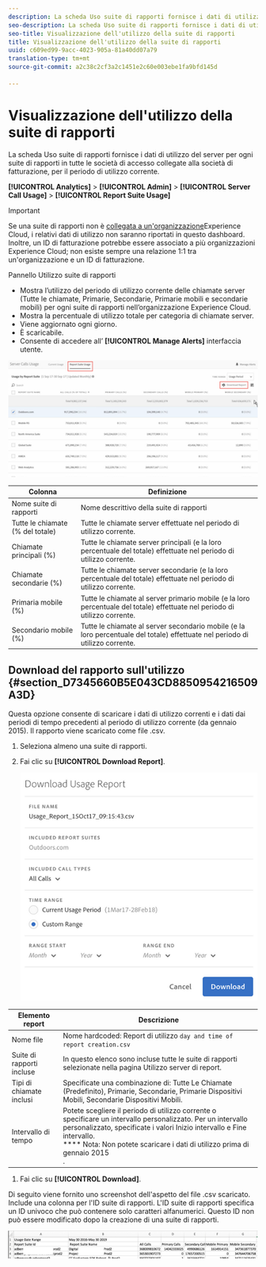 ```yaml
---
description: La scheda Uso suite di rapporti fornisce i dati di utilizzo del server per ogni suite di rapporti in tutte le società di accesso collegate alla società di fatturazione, per il periodo di utilizzo corrente.
seo-description: La scheda Uso suite di rapporti fornisce i dati di utilizzo del server per ogni suite di rapporti in tutte le società di accesso collegate alla società di fatturazione, per il periodo di utilizzo corrente.
seo-title: Visualizzazione dell'utilizzo della suite di rapporti
title: Visualizzazione dell'utilizzo della suite di rapporti
uuid: c609ed99-9acc-4023-905a-81a40dd07a79
translation-type: tm+mt
source-git-commit: a2c38c2cf3a2c1451e2c60e003ebe1fa9bfd145d

---
```



# Visualizzazione dell'utilizzo della suite di rapporti

La scheda Uso suite di rapporti fornisce i dati di utilizzo del server per ogni suite di rapporti in tutte le società di accesso collegate alla società di fatturazione, per il periodo di utilizzo corrente.

**[!UICONTROL Analytics]** &gt; **[!UICONTROL Admin]** &gt; **[!UICONTROL Server Call Usage]** &gt; **[!UICONTROL Report Suite Usage]**

>[!IMPORTANT]
>
>Se una suite di rapporti non è [collegata a un'organizzazione](https://marketing.adobe.com/resources/help/en_US/mcloud/report-suite-mapping.html)Experience Cloud, i relativi dati di utilizzo non saranno riportati in questo dashboard. Inoltre, un ID di fatturazione potrebbe essere associato a più organizzazioni Experience Cloud; non esiste sempre una relazione 1:1 tra un'organizzazione e un ID di fatturazione.

Pannello Utilizzo suite di rapporti

* Mostra l’utilizzo del periodo di utilizzo corrente delle chiamate server (Tutte le chiamate, Primarie, Secondarie, Primarie mobili e secondarie mobili) per ogni suite di rapporti nell’organizzazione Experience Cloud.
* Mostra la percentuale di utilizzo totale per categoria di chiamate server.
* Viene aggiornato ogni giorno.
* È scaricabile.
* Consente di accedere all’ **[!UICONTROL Manage Alerts]** interfaccia utente.

![](assets/report-suite-usage.png)

| Colonna | Definizione |
|--- |--- |
| Nome suite di rapporti | Nome descrittivo della suite di rapporti |
| Tutte le chiamate (% del totale) | Tutte le chiamate server effettuate nel periodo di utilizzo corrente. |
| Chiamate principali (%) | Tutte le chiamate server principali (e la loro percentuale del totale) effettuate nel periodo di utilizzo corrente. |
| Chiamate secondarie (%) | Tutte le chiamate server secondarie (e la loro percentuale del totale) effettuate nel periodo di utilizzo corrente. |
| Primaria mobile (%) | Tutte le chiamate al server primario mobile (e la loro percentuale del totale) effettuate nel periodo di utilizzo corrente. |
| Secondario mobile (%) | Tutte le chiamate al server secondario mobile (e la loro percentuale del totale) effettuate nel periodo di utilizzo corrente. |


## Download del rapporto sull'utilizzo {#section_D7345660B5E043CD8850954216509A3D}

Questa opzione consente di scaricare i dati di utilizzo correnti e i dati dai periodi di tempo precedenti al periodo di utilizzo corrente (da gennaio 2015). Il rapporto viene scaricato come file .csv.

1. Seleziona almeno una suite di rapporti.
1. Fai clic su **[!UICONTROL Download Report]**.

   ![](assets/download_report.png)

| Elemento report | Descrizione |
|--- |--- |
| Nome file | Nome hardcoded: Report di utilizzo `day and time of report creation.csv` |
| Suite di rapporti incluse | In questo elenco sono incluse tutte le suite di rapporti selezionate nella pagina Utilizzo server di report. |
| Tipi di chiamate inclusi | Specificate una combinazione di:  Tutte Le Chiamate (Predefinito), Primarie, Secondarie, Primarie Dispositivi Mobili, Secondarie Dispositivi Mobili. |
| Intervallo di tempo | Potete scegliere il periodo di utilizzo corrente o specificare un intervallo personalizzato.  Per un intervallo personalizzato, specificate i valori Inizio intervallo e Fine intervallo. <br>**** Nota: Non potete scaricare i dati di utilizzo prima di gennaio 2015 </br>. |

1. Fai clic su **[!UICONTROL Download]**.

Di seguito viene fornito uno screenshot dell'aspetto del file .csv scaricato. Include una colonna per l'ID suite di rapporti. L'ID suite di rapporti specifica un ID univoco che può contenere solo caratteri alfanumerici. Questo ID non può essere modificato dopo la creazione di una suite di rapporti.

![](assets/download-usage.png)